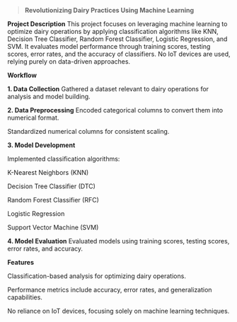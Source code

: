 > **Revolutionizing Dairy Practices Using Machine Learning**

**Project Description**
This project focuses on leveraging machine learning to optimize dairy operations by applying classification algorithms like KNN, Decision Tree Classifier, Random Forest Classifier, Logistic Regression, and SVM. 
It evaluates model performance through training scores, testing scores, error rates, and the accuracy of classifiers. No IoT devices are used, relying purely on data-driven approaches.


**Workflow**

**1. Data Collection**
Gathered a dataset relevant to dairy operations for analysis and model building.

**2. Data Preprocessing**
Encoded categorical columns to convert them into numerical format.

Standardized numerical columns for consistent scaling.

**3. Model Development**

Implemented classification algorithms:

K-Nearest Neighbors (KNN)

Decision Tree Classifier (DTC)

Random Forest Classifier (RFC)

Logistic Regression

Support Vector Machine (SVM)

**4. Model Evaluation**
Evaluated models using training scores, testing scores, error rates, and accuracy.


**Features**

Classification-based analysis for optimizing dairy operations.

Performance metrics include accuracy, error rates, and generalization capabilities.

No reliance on IoT devices, focusing solely on machine learning techniques.
